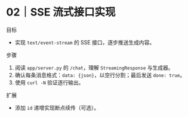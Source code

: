 # 02｜SSE 流式接口实现

目标
- 实现 `text/event-stream` 的 SSE 接口，逐步推送生成内容。

步骤
1) 阅读 `app/server.py` 的 `/chat`，理解 `StreamingResponse` 与生成器。
2) 确认每条消息格式：`data: {json}`，以空行分割；最后发送 `done: true`。
3) 使用 `curl -N` 验证逐行输出。

扩展
- 添加 `id` 递增实现断点续传（可选）。
